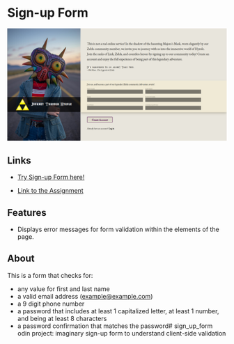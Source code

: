 # Sign-up Form
![](images/Screenshot%20from%202023-06-07%2011-34-52.png)

## Links
- [Try Sign-up Form here!](https://zman64.github.io/sign-up-form/)

- [Link to the Assignment](https://www.theodinproject.com/paths/full-stack-javascript/courses/intermediate-html-and-css/lessons/sign-up-form)

## Features
- Displays error messages for form validation within the elements of the page.

## About
This is a form that checks for:
  - any value for first and last name
  - a valid email address (example@example.com)
  - a 9 digit phone number
  - a password that includes at least 1 capitalized letter, at least 1 number, and being at least 8 characters
  - a password confirmation that matches the password# sign_up_form
odin project: imaginary sign-up form to understand client-side validation
